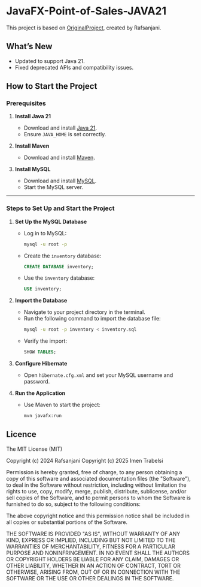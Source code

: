 
# JavaFX-Point-of-Sales-JAVA21
This project is based on [OriginalProject](https://github.com/original-owner/original-repo), created by Rafsanjani. 

## What’s New
- Updated to support Java 21.
- Fixed deprecated APIs and compatibility issues.
## How to Start the Project

### Prerequisites
1. **Install Java 21**
   - Download and install [Java 21](https://www.oracle.com/java/technologies/javase-downloads.html).
   - Ensure `JAVA_HOME` is set correctly.

2. **Install Maven**
   - Download and install [Maven](https://maven.apache.org/).

3. **Install MySQL**
   - Download and install [MySQL](https://www.mysql.com/).
   - Start the MySQL server.

---

### Steps to Set Up and Start the Project

1. **Set Up the MySQL Database**
   - Log in to MySQL:
     ```bash
     mysql -u root -p
     ```
   - Create the `inventory` database:
     ```sql
     CREATE DATABASE inventory;
     ```
   - Use the `inventory` database:
     ```sql
     USE inventory;
     ```

2. **Import the Database**
   - Navigate to your project directory in the terminal.
   - Run the following command to import the database file:
     ```bash
     mysql -u root -p inventory < inventory.sql
     ```
   - Verify the import:
     ```sql
     SHOW TABLES;
     ```

3. **Configure Hibernate**
   - Open `hibernate.cfg.xml` and set your MySQL username and password.

4. **Run the Application**
   - Use Maven to start the project:
     ```bash
     mvn javafx:run
     ```


## Licence
The MIT License (MIT)

Copyright (c) 2024 Rafsanjani
Copyright (c) 2025 Imen Trabelsi

Permission is hereby granted, free of charge, to any person obtaining a copy
of this software and associated documentation files (the "Software"), to deal
in the Software without restriction, including without limitation the rights
to use, copy, modify, merge, publish, distribute, sublicense, and/or sell
copies of the Software, and to permit persons to whom the Software is
furnished to do so, subject to the following conditions:

The above copyright notice and this permission notice shall be included in
all copies or substantial portions of the Software.

THE SOFTWARE IS PROVIDED "AS IS", WITHOUT WARRANTY OF ANY KIND, EXPRESS OR
IMPLIED, INCLUDING BUT NOT LIMITED TO THE WARRANTIES OF MERCHANTABILITY,
FITNESS FOR A PARTICULAR PURPOSE AND NONINFRINGEMENT. IN NO EVENT SHALL THE
AUTHORS OR COPYRIGHT HOLDERS BE LIABLE FOR ANY CLAIM, DAMAGES OR OTHER
LIABILITY, WHETHER IN AN ACTION OF CONTRACT, TORT OR OTHERWISE, ARISING FROM,
OUT OF OR IN CONNECTION WITH THE SOFTWARE OR THE USE OR OTHER DEALINGS IN
THE SOFTWARE.
